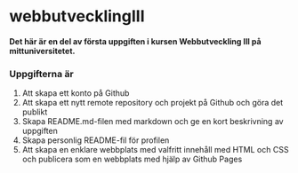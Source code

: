 # webbutvecklingIII

#### Det här är en del av första uppgiften i kursen Webbutveckling III på mittuniversitetet.

### Uppgifterna är
1. Att skapa ett konto på Github
2. Att skapa ett nytt remote repository och projekt på Github och göra det publikt
3. Skapa README.md-filen med markdown och ge en kort beskrivning av uppgiften
4. Skapa personlig README-fil för profilen
5. Att skapa en enklare webbplats med valfritt innehåll med HTML och CSS och publicera som en webbplats med hjälp av Github Pages













